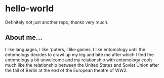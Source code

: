# hello-world
Definitely *not* just another repo, thanks very much.

## About me...
I like languages, I like 'puters, I like games, I like entomology until the entomology decides to crawl up my leg and bite me after which I find the entomology a bit unwelcome and my relationship with entomology cools much like the relationship between the United States and Soviet Union after the fall of Berlin at the end of the European theatre of WW2.
